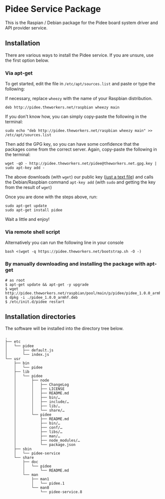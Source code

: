 # Pidee Service Package

This is the Raspian / Debian package for the Pidee board system driver and API provider service.

## Installation

There are various ways to install the Pidee service. If you are unsure, use the first option below.

### Via apt-get

To get started, edit the file  in `/etc/apt/sources.list` and paste or type the following:

If necessary, replace `wheezy` with the name of your Raspbian distribution.

```plain
deb http://pidee.theworkers.net/raspbian wheezy main
```
If you don't know how, you can simply copy-paste the following in the terminal:

```shell
sudo echo "deb http://pidee.theworkers.net/raspbian wheezy main" >> /etc/apt/sources.list
```

Then add the GPG key, so you can have some confidence that the packages come from the correct server. Again, copy-paste the following in the terminal:

```shell
wget -qO - http://pidee.theworkers.net/pidee@theworkers.net.gpg.key | sudo apt-key add -
```

The above downloads (with `wget`) our public key ([just a text file](http://pidee.theworkers.net/pidee@theworkers.net.gpg.key)) and calls the Debian/Raspbian command `apt-key add` (with `sudo` and getting the key from the result of `wget`)

Once you are done with the steps above, run:

```shell
sudo apt-get update
sudo apt-get install pidee
```

Wait a little and enjoy!

### Via remote shell script

Alternatively you can run the following line in your console

<!--
Inspired by:
http://stackoverflow.com/questions/5735666/execute-bash-script-from-url
-->

```shell
bash <(wget -q https://pidee.theworkers.net/bootstrap.sh -O -)
```

### By manually downloading and installing the package with apt-get

<!--
from https://raspberry-hosting.com/en/faq/where-can-i-find-actual-haproxy-and-keepalived-deb-packages-raspberry-pi-and-how-i-install-high
-->

```shell
# as root
$ apt-get update && apt-get -y upgrade
$ wget http://pidee.theworkers.net/raspbian/pool/main/p/pidee/pidee_1.0.0_armhf.deb
$ dpkg -i ./pidee_1.0.0_armhf.deb
$ /etc/init.d/pidee restart
```


## Installation directories

The software will be installed into the directory tree below.

    .
    ├── etc
    │   └── pidee
    │       ├── default.js
    │       └── index.js
    └── usr
        ├── bin
        │   └── pidee
        ├── lib
        │   └── pidee
        │       ├── node
        │       │   ├── ChangeLog
        │       │   ├── LICENSE
        │       │   ├── README.md
        │       │   ├── bin/…
        │       │   ├── include/…
        │       │   ├── lib/…
        │       │   └── share/…
        │       └── pidee
        │           ├── README.md
        │           ├── bin/…
        │           ├── conf/…
        │           ├── libs/…
        │           ├── man/…
        │           ├── node_modules/…
        │           └── package.json
        ├── sbin
        │   └── pidee-service
        └── share
            ├── doc
            │   └── pidee
            │       └── README.md
            └── man
                ├── man1
                │   └── pidee.1
                └── man8
                    └── pidee-service.8

